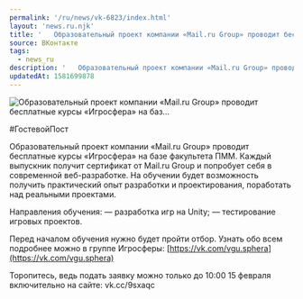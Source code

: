 ```yaml
---
permalink: '/ru/news/vk-6823/index.html'
layout: 'news.ru.njk'
title: '   Образовательный проект компании «Mail.ru Group» проводит бесплатные курсы «Игросфера» на баз…'
source: ВКонтакте
tags:
  - news_ru
description: '   Образовательный проект компании «Mail.ru Group» проводит бесплатные курсы «Игросфера» на баз…'
updatedAt: 1581699878
---
```

![   Образовательный проект компании «Mail.ru Group» проводит бесплатные курсы «Игросфера» на баз…](https://sun9-3.userapi.com/impg/RIo2PQZ89D7zAj0oB9aUkcGxE1lFvHSUOAP9Hw/LzEzB2UAXsk.jpg?size=1280x720&quality=96&sign=e1fd2171d5e865c6c0b7c0b612a0c9e5&c_uniq_tag=tjySS5d6BBrm1ehPJR-T3aw6Xo1IEXVNzw_VH8elnE0&type=album)

#ГостевойПост

Образовательный проект компании «Mail.ru Group» проводит бесплатные курсы «Игросфера» на базе факультета ПММ. Каждый выпускник получит сертификат от Mail.ru Group и попробует себя в современной веб-разработке. На обучении будет возможность получить практический опыт разработки и проектирования, поработать над реальными проектами.

Направления обучения:
— разработка игр на Unity;
— тестирование игровых проектов.

Перед началом обучения нужно будет пройти отбор. Узнать обо всем подробнее можно в группе Игросферы: [https://vk.com/vgu.sphera](https://vk.com/vgu.sphera)

Торопитесь, ведь подать заявку можно только до 10:00 15 февраля включительно на сайте: vk.cc/9sxaqc

